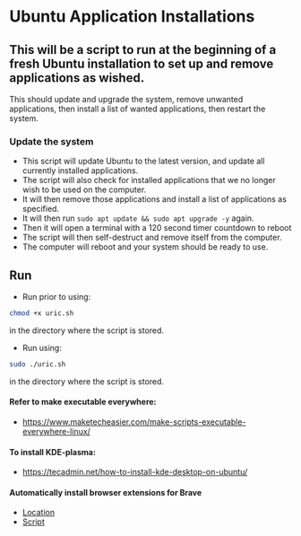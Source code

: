# Ubuntu Application Installations
## This will be a script to run at the beginning of a fresh Ubuntu installation to set up and remove applications as wished.

This should update and upgrade the system, remove unwanted applications, then install a list of wanted applications, then restart the system.

### Update the system

* This script will update Ubuntu to the latest version, and update all currently installed applications.
* The script will also check for installed applications that we no longer wish to be used on the computer.
* It will then remove those applications and install a list of applications as specified.
* It will then run `sudo apt update && sudo apt upgrade -y` again.
* Then it will open a terminal with a 120 second timer countdown to reboot
* The script will then self-destruct and remove itself from the computer.
* The computer will reboot and your system should be ready to use.

## Run 

* Run prior to using: 
```bash
chmod +x uric.sh
``` 
in the directory where the script is stored.
* Run using: 
```bash
sudo ./uric.sh
``` 
in the directory where the script is stored.

#### Refer to make executable everywhere:

* https://www.maketecheasier.com/make-scripts-executable-everywhere-linux/

#### To install KDE-plasma:

* https://tecadmin.net/how-to-install-kde-desktop-on-ubuntu/

#### Automatically install browser extensions for Brave

* [Location](https://www.reddit.com/r/brave_browser/comments/hetngh/where_does_brave_store_extensions_from_the_chrome/)
* [Script](https://www.reddit.com/r/brave_browser/comments/hetngh/where_does_brave_store_extensions_from_the_chrome/)